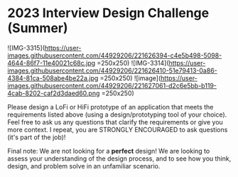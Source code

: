 # 2023 Interview Design Challenge (Summer)

![IMG-3315](https://user-images.githubusercontent.com/44929206/221626394-c4e5b498-5098-4644-86f7-11e40021c68c.jpg =250x250)
![IMG-3314](https://user-images.githubusercontent.com/44929206/221626410-51e79413-0a86-4384-81ca-508abe4be22a.jpg  =250x250)
![image](https://user-images.githubusercontent.com/44929206/221627061-d2c6e5bb-b119-4cab-8202-caf2d3daed60.png  =250x250)

Please design a LoFi or HiFi prototype of an application that meets the requirements listed above (using a design/prototyping tool of your choice). Feel free to ask us any questions that clarify the requirements or give you more context. I repeat, you are STRONGLY ENCOURAGED to ask questions (it's part of the job)!

Final note: We are not looking for a **perfect** design! We are looking to assess your understanding of the design process, and to see how you think, design, and problem solve in an unfamiliar scenario.

